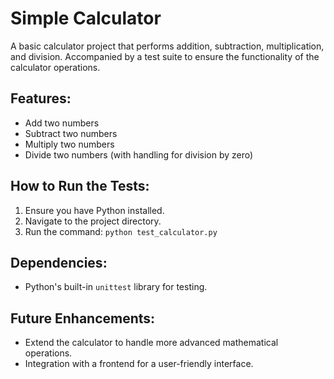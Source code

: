 # Simple Calculator

A basic calculator project that performs addition, subtraction, multiplication, and division. Accompanied by a test suite to ensure the functionality of the calculator operations.

## Features:
- Add two numbers
- Subtract two numbers
- Multiply two numbers
- Divide two numbers (with handling for division by zero)

## How to Run the Tests:
1. Ensure you have Python installed.
2. Navigate to the project directory.
3. Run the command: `python test_calculator.py`

## Dependencies:
- Python's built-in `unittest` library for testing.

## Future Enhancements:
- Extend the calculator to handle more advanced mathematical operations.
- Integration with a frontend for a user-friendly interface.
